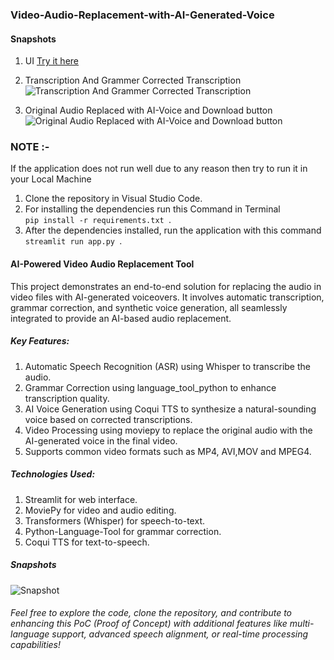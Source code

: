 ### Video-Audio-Replacement-with-AI-Generated-Voice 

#### Snapshots
1) UI
[Try it here](https://video-audio-replacement-with-ai-generated-voice-epkwkwwuse8gob.streamlit.app/)

2) Transcription And Grammer Corrected Transcription
   ![Transcription And Grammer Corrected Transcription](https://github.com/user-attachments/assets/4a307b02-93de-4f66-bcd1-78604227dee2)

3) Original Audio Replaced with AI-Voice and Download button
   ![Original Audio Replaced with AI-Voice and Download button](https://github.com/user-attachments/assets/6bee716d-aaf4-42ad-a534-3d90780e1106)



### NOTE :-
If the application does not run well due to any reason then try to run it in your Local Machine
1) Clone the repository in Visual Studio Code.
2) For installing the dependencies run this Command in Terminal <code> pip install -r requirements.txt </code>.
3) After the dependencies installed, run the application with this command <code> streamlit run app.py </code>.


#### AI-Powered Video Audio Replacement Tool
This project demonstrates an end-to-end solution for replacing the audio in video files with AI-generated voiceovers. It involves automatic transcription, grammar correction, and synthetic voice generation, all seamlessly integrated to provide an AI-based audio replacement.

##### Key Features:
1. Automatic Speech Recognition (ASR) using Whisper to transcribe the audio.
2. Grammar Correction using language_tool_python to enhance transcription quality.
3. AI Voice Generation using Coqui TTS to synthesize a natural-sounding voice based on corrected transcriptions.
4. Video Processing using moviepy to replace the original audio with the AI-generated voice in the final video.
5. Supports common video formats such as MP4, AVI,MOV and MPEG4.
##### Technologies Used:
1. Streamlit for web interface.
2. MoviePy for video and audio editing.
3. Transformers (Whisper) for speech-to-text.
4. Python-Language-Tool for grammar correction.
5. Coqui TTS for text-to-speech.

 ##### Snapshots  
![Snapshot](https://github.com/user-attachments/assets/e2304c2c-b409-4522-a076-034bccc5a19f)

###### Feel free to explore the code, clone the repository, and contribute to enhancing this PoC (Proof of Concept) with additional features like multi-language support, advanced speech alignment, or real-time processing capabilities!
